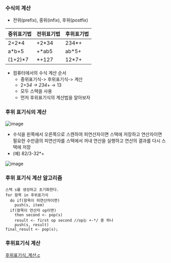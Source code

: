 ### 수식의 계산
* 전위(prefix), 중위(infix), 후위(postfix)

|중위표기법|전위표기법|후위표기법|
|---|---|---|
|2+2*4|+2*34|234*+|
|a*b+5|+*ab5|ab*5+|
|(1+2)*7|*+127|12*7+|

* 컴퓨터에서의 수식 계산 순서
   * 중위표기식-> 후위표기식-> 계산
   * 2+3*4 -> 234*+ -> 13
   * 모두 스택을 사용
   * 먼저 후위표기식의 계산법을 알아보자

### 후위 표기식의 계산
![image](https://github.com/qlkdkd/DataStruct/assets/71871927/693075fc-7d12-450d-ad54-9407b594929c)
* 수식을 왼쪽에서 오른쪽으로 스캔하여 피연산자이면 스택에 저장하고 연산자이면 필요한 수만큼의 피연산자를 스택에서 꺼내 연산을 실행하고 연산의 결과를 다시 스택에 저장
* (예) 82/3-32*+

![image](https://github.com/qlkdkd/DataStruct/assets/71871927/df13dd8e-027a-431b-bee2-1a18c6fafbc6)

### 후위 표기식 계산 알고리즘

```
스택 s를 생성하고 초기화한다.
for 항목 in 후위표기식
  do if(항목이 피연산자이면)
    push(s, item)
  if(항목이 연산자 op이면)
    then second <- pop(s)
    result <- first op second //op는 +-*/ 중 하나
    push(s, result)
final_result <- pop(s);
```

### 후위표기식 계산
[후위표기식_계산.c](https://github.com/qlkdkd/DataStruct/blob/main/week6/%ED%9B%84%EC%9C%84%ED%91%9C%EA%B8%B0%EC%8B%9D_%EA%B3%84%EC%82%B0/%ED%9B%84%EC%9C%84%ED%91%9C%EA%B8%B0%EC%8B%9D_%EA%B3%84%EC%82%B0/FileName.c)
